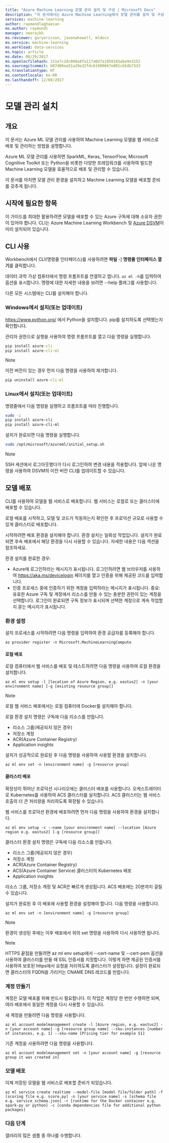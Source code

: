 ```yaml
---
title: "Azure Machine Learning 모델 관리 설치 및 구성 | Microsoft Docs"
description: "이 문서에서는 Azure Machine Learning에서 모델 관리를 설치 및 구성할 때 수행되는 단계 및 개념을 설명합니다."
services: machine-learning
author: raymondlaghaeian
ms.author: raymondl
manager: neerajkh
ms.reviewer: garyericson, jasonwhowell, mldocs
ms.service: machine-learning
ms.workload: data-services
ms.topic: article
ms.date: 08/29/2017
ms.openlocfilehash: 151e7c2dc808a8fa117a0d7a1950185abe9e3152
ms.sourcegitcommit: b07d06ea51a20e32fdc61980667e801cb5db7333
ms.translationtype: HT
ms.contentlocale: ko-KR
ms.lasthandoff: 12/08/2017
---
```

# <a name="model-management-setup"></a>모델 관리 설치

## <a name="overview"></a>개요
이 문서는 Azure ML 모델 관리를 사용하여 Machine Learning 모델을 웹 서비스로 배포 및 관리하는 방법을 설명합니다. 

Azure ML 모델 관리를 사용하면 SparkML, Keras, TensorFlow, Microsoft Cognitive Toolkit 또는 Python을 비롯한 다양한 프레임워크를 사용하여 빌드한 Machine Learning 모델을 효율적으로 배포 및 관리할 수 있습니다. 

이 문서를 마치면 모델 관리 환경을 설치하고 Machine Learning 모델을 배포할 준비를 갖추게 됩니다.

## <a name="what-you-need-to-get-started"></a>시작에 필요한 항목
이 가이드를 최대한 활용하려면 모델을 배포할 수 있는 Azure 구독에 대해 소유자 권한이 있어야 합니다.
CLI는 Azure Machine Learning Workbench 및 [Azure DSVM](https://docs.microsoft.com/azure/machine-learning/machine-learning-data-science-virtual-machine-overview)이 미리 설치되어 있습니다.

## <a name="using-the-cli"></a>CLI 사용
Workbench에서 CLI(명령줄 인터페이스)를 사용하려면 **파일** -] **명령줄 인터페이스 열기**를 클릭합니다. 

데이터 과학 가상 컴퓨터에서 명령 프롬프트를 연결하고 엽니다. `az ml -h`를 입력하여 옵션을 표시합니다. 명령에 대한 자세한 내용을 보려면 --help 플래그를 사용합니다.

다른 모든 시스템에는 CLI를 설치해야 합니다.

### <a name="installing-or-updating-on-windows"></a>Windows에서 설치(또는 업데이트)

https://www.python.org/ 에서 Python을 설치합니다. pip를 설치하도록 선택했는지 확인합니다.

관리자 권한으로 실행을 사용하여 명령 프롬프트를 열고 다음 명령을 실행합니다.

```cmd
pip install azure-cli
pip install azure-cli-ml
```
 
>[!NOTE]
>이전 버전이 있는 경우 먼저 다음 명령을 사용하여 제거합니다.
>

```cmd
pip uninstall azure-cli-ml
```

### <a name="installing-or-updating-on-linux"></a>Linux에서 설치(또는 업데이트)
명령줄에서 다음 명령을 실행하고 프롬프트를 따라 진행합니다.

```bash
sudo -i
pip install azure-cli
pip install azure-cli-ml
```

설치가 완료되면 다음 명령을 실행합니다.

```bash
sudo /opt/microsoft/azureml/initial_setup.sh
```

>[!NOTE]
>SSH 세션에서 로그아웃했다가 다시 로그인하여 변경 내용을 적용합니다.
>앞에 나온 명령을 사용하여 DSVM의 이전 버전 CLI를 업데이트할 수 있습니다.
>

## <a name="deploying-your-model"></a>모델 배포
CLI를 사용하여 모델을 웹 서비스로 배포합니다. 웹 서비스는 로컬로 또는 클러스터에 배포할 수 있습니다.

로컬 배포를 시작하고, 모델 및 코드가 작동하는지 확인한 후 프로덕션 규모로 사용할 수 있게 클러스터로 배포합니다.

시작하려면 배포 환경을 설치해야 합니다. 환경 설치는 일회성 작업입니다. 설치가 완료되면 후속 배포에서 해당 환경을 다시 사용할 수 있습니다. 자세한 내용은 다음 섹션을 참조하세요.

환경 설치를 완료한 경우:
- Azure에 로그인하라는 메시지가 표시됩니다. 로그인하려면 웹 브라우저를 사용하여 https://aka.ms/devicelogin 페이지를 열고 인증을 위해 제공된 코드를 입력합니다.
- 인증 프로세스 중에 인증하기 위한 계정을 입력하라는 메시지가 표시됩니다. 중요: 유효한 Azure 구독 및 계정에서 리소스를 만들 수 있는 충분한 권한이 있는 계정을 선택합니다. 로그인이 완료되면 구독 정보가 표시되며 선택한 계정으로 계속 작업할지 묻는 메시지가 표시됩니다.

### <a name="environment-setup"></a>환경 설정
설치 프로세스를 시작하려면 다음 명령을 입력하여 환경 공급자를 등록해야 합니다.

```azurecli
az provider register -n Microsoft.MachineLearningCompute
```

#### <a name="local-deployment"></a>로컬 배포
로컬 컴퓨터에서 웹 서비스를 배포 및 테스트하려면 다음 명령을 사용하여 로컬 환경을 설치합니다.

```azurecli
az ml env setup -l [location of Azure Region, e.g. eastus2] -n [your environment name] [-g [existing resource group]]
```
>[!NOTE] 
>로컬 웹 서비스 배포에서는 로컬 컴퓨터에 Docker를 설치해야 합니다. 
>

로컬 환경 설치 명령은 구독에 다음 리소스를 만듭니다.
- 리소스 그룹(제공되지 않은 경우)
- 저장소 계정
- ACR(Azure Container Registry)
- Application insights

설치가 성공적으로 완료된 후 다음 명령을 사용하여 사용할 환경을 설치합니다.

```azurecli
az ml env set -n [environment name] -g [resource group]
```

#### <a name="cluster-deployment"></a>클러스터 배포
확장성이 뛰어난 프로덕션 시나리오에는 클러스터 배포를 사용합니다. 오케스트레이터로 Kubernetes를 사용하여 ACS 클러스터를 설치합니다. ACS 클러스터는 웹 서비스 호출의 더 큰 처리량을 처리하도록 확장될 수 있습니다.

웹 서비스를 프로덕션 환경에 배포하려면 먼저 다음 명령을 사용하여 환경을 설치합니다.

```azurecli
az ml env setup -c --name [your environment name] --location [Azure region e.g. eastus2] [-g [resource group]]
```

클러스터 환경 설치 명령은 구독에 다음 리소스를 만듭니다.
- 리소스 그룹(제공되지 않은 경우)
- 저장소 계정
- ACR(Azure Container Registry)
- ACS(Azure Container Service) 클러스터의 Kubernetes 배포
- Application insights

리소스 그룹, 저장소 계정 및 ACR은 빠르게 생성됩니다. ACS 배포에는 20분까지 걸릴 수 있습니다. 

설치가 완료된 후 이 배포에 사용할 환경을 설정해야 합니다. 다음 명령을 사용합니다.

```azurecli
az ml env set -n [environment name] -g [resource group]
```

>[!NOTE] 
> 환경이 생성된 후에는 이후 배포에서 위의 set 명령을 사용하여 다시 사용하면 됩니다.
>

>[!NOTE] 
>HTTPS 끝점을 만들려면 az ml env setup에서 --cert-name 및 --cert-pem 옵션을 사용하여 클러스터를 만들 때 SSL 인증서를 지정합니다. 이렇게 하면 제공된 인증서를 사용하여 보호된 https에서 요청을 처리하도록 클러스터가 설정됩니다. 설정이 완료되면 클러스터의 FQDN을 가리키는 CNAME DNS 레코드를 만듭니다.

### <a name="create-an-account"></a>계정 만들기
계정은 모델 배포를 위해 반드시 필요합니다. 이 작업은 계정당 한 번만 수행하면 되며, 여러 배포에서 동일한 계정을 다시 사용할 수 있습니다.

새 계정을 만들려면 다음 명령을 사용합니다.

```azurecli
az ml account modelmanagement create -l [Azure region, e.g. eastus2] -n [your account name] -g [resource group name] --sku-instances [number of instances, e.g. 1] --sku-name [Pricing tier for example S1]
```

기존 계정을 사용하려면 다음 명령을 사용합니다.
```azurecli
az ml account modelmanagement set -n [your account name] -g [resource group it was created in]
```

### <a name="deploy-your-model"></a>모델 배포
이제 저장된 모델을 웹 서비스로 배포할 준비가 되었습니다. 

```azurecli
az ml service create realtime --model-file [model file/folder path] -f [scoring file e.g. score.py] -n [your service name] -s [schema file e.g. service_schema.json] -r [runtime for the Docker container e.g. spark-py or python] -c [conda dependencies file for additional python packages]
```

### <a name="next-steps"></a>다음 단계
갤러리의 많은 샘플 중 하나를 수행합니다.
